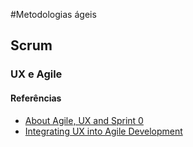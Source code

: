 #Metodologias ágeis

## Scrum
### UX e Agile
#### Referências
* [About Agile, UX and Sprint 0](http://www.matwalker.co.uk/2011/01/17/about-agile-ux-and-sprint-0/)
* [Integrating UX into Agile Development](http://www.uxmatters.com/mt/archives/2011/04/integrating-ux-into-agile-development.php)
